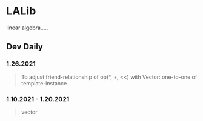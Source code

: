 # LALib
linear algebra.....

## Dev Daily

### 1.26.2021
> To adjust friend-relationship of op(*, +, <<) with Vector: one-to-one of template-instance

### 1.10.2021 - 1.20.2021
> vector
